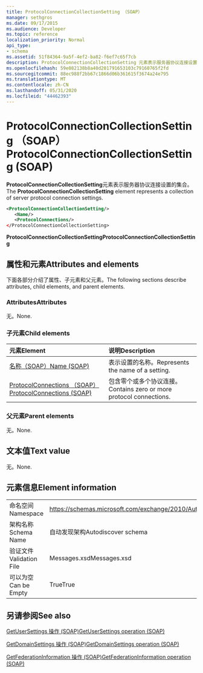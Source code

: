 ```yaml
---
title: ProtocolConnectionCollectionSetting （SOAP）
manager: sethgros
ms.date: 09/17/2015
ms.audience: Developer
ms.topic: reference
localization_priority: Normal
api_type:
- schema
ms.assetid: 51f84364-9a5f-4ef2-ba82-f6ef7c65f7cb
description: ProtocolConnectionCollectionSetting 元素表示服务器协议连接设置的集合。
ms.openlocfilehash: 59e082138b8a40d201791653103c79160765f2fd
ms.sourcegitcommit: 88ec988f2bb67c1866d06b361615f3674a24e795
ms.translationtype: MT
ms.contentlocale: zh-CN
ms.lasthandoff: 05/31/2020
ms.locfileid: "44462393"
---
```

# <a name="protocolconnectioncollectionsetting-soap"></a><span data-ttu-id="dccf9-103">ProtocolConnectionCollectionSetting （SOAP）</span><span class="sxs-lookup"><span data-stu-id="dccf9-103">ProtocolConnectionCollectionSetting (SOAP)</span></span>

<span data-ttu-id="dccf9-104">**ProtocolConnectionCollectionSetting**元素表示服务器协议连接设置的集合。</span><span class="sxs-lookup"><span data-stu-id="dccf9-104">The **ProtocolConnectionCollectionSetting** element represents a collection of server protocol connection settings.</span></span> 
  
```XML
<ProtocolConnectionCollectionSetting/>
   <Name/>
   <ProtocolConnections/>
</ProtocolConnectionCollectionSetting>
```

 <span data-ttu-id="dccf9-105">**ProtocolConnectionCollectionSetting**</span><span class="sxs-lookup"><span data-stu-id="dccf9-105">**ProtocolConnectionCollectionSetting**</span></span>
## <a name="attributes-and-elements"></a><span data-ttu-id="dccf9-106">属性和元素</span><span class="sxs-lookup"><span data-stu-id="dccf9-106">Attributes and elements</span></span>

<span data-ttu-id="dccf9-107">下面各部分介绍了属性、子元素和父元素。</span><span class="sxs-lookup"><span data-stu-id="dccf9-107">The following sections describe attributes, child elements, and parent elements.</span></span>
  
### <a name="attributes"></a><span data-ttu-id="dccf9-108">Attributes</span><span class="sxs-lookup"><span data-stu-id="dccf9-108">Attributes</span></span>

<span data-ttu-id="dccf9-109">无。</span><span class="sxs-lookup"><span data-stu-id="dccf9-109">None.</span></span>
  
### <a name="child-elements"></a><span data-ttu-id="dccf9-110">子元素</span><span class="sxs-lookup"><span data-stu-id="dccf9-110">Child elements</span></span>

|<span data-ttu-id="dccf9-111">**元素**</span><span class="sxs-lookup"><span data-stu-id="dccf9-111">**Element**</span></span>|<span data-ttu-id="dccf9-112">**说明**</span><span class="sxs-lookup"><span data-stu-id="dccf9-112">**Description**</span></span>|
|:-----|:-----|
|[<span data-ttu-id="dccf9-113">名称（SOAP）</span><span class="sxs-lookup"><span data-stu-id="dccf9-113">Name (SOAP)</span></span>](name-soap.md) <br/> |<span data-ttu-id="dccf9-114">表示设置的名称。</span><span class="sxs-lookup"><span data-stu-id="dccf9-114">Represents the name of a setting.</span></span>  <br/> |
|[<span data-ttu-id="dccf9-115">ProtocolConnections （SOAP）</span><span class="sxs-lookup"><span data-stu-id="dccf9-115">ProtocolConnections (SOAP)</span></span>](protocolconnections-soap.md) <br/> |<span data-ttu-id="dccf9-116">包含零个或多个协议连接。</span><span class="sxs-lookup"><span data-stu-id="dccf9-116">Contains zero or more protocol connections.</span></span>  <br/> |
   
### <a name="parent-elements"></a><span data-ttu-id="dccf9-117">父元素</span><span class="sxs-lookup"><span data-stu-id="dccf9-117">Parent elements</span></span>

<span data-ttu-id="dccf9-118">无。</span><span class="sxs-lookup"><span data-stu-id="dccf9-118">None.</span></span>
  
## <a name="text-value"></a><span data-ttu-id="dccf9-119">文本值</span><span class="sxs-lookup"><span data-stu-id="dccf9-119">Text value</span></span>

<span data-ttu-id="dccf9-120">无。</span><span class="sxs-lookup"><span data-stu-id="dccf9-120">None.</span></span>
  
## <a name="element-information"></a><span data-ttu-id="dccf9-121">元素信息</span><span class="sxs-lookup"><span data-stu-id="dccf9-121">Element information</span></span>

|||
|:-----|:-----|
|<span data-ttu-id="dccf9-122">命名空间</span><span class="sxs-lookup"><span data-stu-id="dccf9-122">Namespace</span></span>  <br/> |https://schemas.microsoft.com/exchange/2010/Autodiscover  <br/> |
|<span data-ttu-id="dccf9-123">架构名称</span><span class="sxs-lookup"><span data-stu-id="dccf9-123">Schema Name</span></span>  <br/> |<span data-ttu-id="dccf9-124">自动发现架构</span><span class="sxs-lookup"><span data-stu-id="dccf9-124">Autodiscover schema</span></span>  <br/> |
|<span data-ttu-id="dccf9-125">验证文件</span><span class="sxs-lookup"><span data-stu-id="dccf9-125">Validation File</span></span>  <br/> |<span data-ttu-id="dccf9-126">Messages.xsd</span><span class="sxs-lookup"><span data-stu-id="dccf9-126">Messages.xsd</span></span>  <br/> |
|<span data-ttu-id="dccf9-127">可以为空</span><span class="sxs-lookup"><span data-stu-id="dccf9-127">Can be Empty</span></span>  <br/> |<span data-ttu-id="dccf9-128">True</span><span class="sxs-lookup"><span data-stu-id="dccf9-128">True</span></span>  <br/> |
   
## <a name="see-also"></a><span data-ttu-id="dccf9-129">另请参阅</span><span class="sxs-lookup"><span data-stu-id="dccf9-129">See also</span></span>



[<span data-ttu-id="dccf9-130">GetUserSettings 操作 (SOAP)</span><span class="sxs-lookup"><span data-stu-id="dccf9-130">GetUserSettings operation (SOAP)</span></span>](getusersettings-operation-soap.md)
  
[<span data-ttu-id="dccf9-131">GetDomainSettings 操作 (SOAP)</span><span class="sxs-lookup"><span data-stu-id="dccf9-131">GetDomainSettings operation (SOAP)</span></span>](getdomainsettings-operation-soap.md)
  
[<span data-ttu-id="dccf9-132">GetFederationInformation 操作 (SOAP)</span><span class="sxs-lookup"><span data-stu-id="dccf9-132">GetFederationInformation operation (SOAP)</span></span>](getfederationinformation-operation-soap.md)

